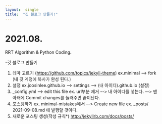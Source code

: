 ```yaml
---
layout:  single
title:  "깃 블로그 만들기!"
---
```


# 2021.08.

RRT Algorithm & Python Coding.

-깃 블로그 만들기
1. 테마 고르기 (https://github.com/topics/jekyll-theme)
 ex.minimal --> fork (내 깃 계정에 복사가 완성 된다.)
2. 설정
 ex.joosinlee.github.io --> settings --> (내 아이디).github.io (설정)
3. _config.yml --> edit this file
 ex. url부분 제거 --> 내 아이디를 넣는다. --> 맨 아래에 Commit changes를 눌러주면 끝이난다.
4. 포스팅하기
 ex. minimal-mistakes에서 --> Create new file 
 ex. _posts/ 2021-09-08.md 에 발행할 것이다.
5. 새로운 포스팅 생성(작성 규칙*)
 http://jekyllrb.com/docs/posts/
